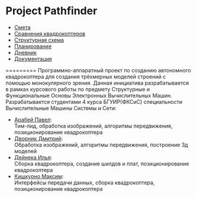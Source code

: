 
# Project Pathfinder

* [Смета](https://docs.google.com/spreadsheets/d/1C4ZWYfL_dpahk5ZyMGiEqAj_xCu-5W8fVgApKHZqpdc/edit?usp=sharing)
* [Сравнения квадрокоптеров](https://docs.google.com/spreadsheets/d/1HQJP0jHG34jIxu3yz2FGzEjPffqKhuN_xqDL0eSfckQ/edit?usp=sharing)
* [Структурная схема](https://www.lucidchart.com/invitations/accept/95d80432-29b0-4f8f-9477-1a1ccf62f912)
* [Планирование](https://docs.google.com/document/d/12jamCnUTxGByp8_RpHTl7Sly5GyypFapsYD07BdgryU/edit?usp=sharing)
* [Дневник](https://docs.google.com/document/d/1P_dgxAanFvxMPsYFByy8oyPoNq4PCfe6LbRTlZeAqtE/edit?usp=sharing)
* [Документация]()

=========
Программно-аппаратный проект по созданию автономного квадрокоптера для создания трёхмерных моделей строений с помощью монокулярного зрения.  Данная инициатива разрабатывается в рамках курсового работы по предмету Структурные и Функциональные Основы Электронных Вычислительных Машин. Разрабатывается студентами 4 курса БГУИР(ФКСиС) специальности Вычислительные Машины Системы и Сети:
* [Арабей Павел](https://github.com/J-Roux):                 
Тим-лид, обработка изображений, алгоритмы передвижения, позиционирование квадрокоптера
* [Дворник Дмитрий](https://github.com/dimdim1661359):       
Обработка изображений, алгоритмы передвижения, построение 3д моделей
* [Дейнека Илья](https://github.com/IlyaDeineka):            
Сборка квадрокоптера, создание шилдов и плат, позиционирование квадрокоптера             
* [Кишкурно Максим](https://github.com/StarGrif):            
Интерфейсы передачи данных, сборка квадрокоптера, позиционирование квадрокоптера  
